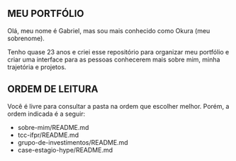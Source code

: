 ## MEU PORTFÓLIO 

Olá, meu nome é Gabriel, mas sou mais conhecido como Okura (meu sobrenome). 

Tenho quase 23 anos e criei esse repositório para organizar meu portfólio e criar uma interface para
as pessoas conhecerem mais sobre mim, minha trajetória e projetos.

## ORDEM DE LEITURA

Você é livre para consultar a pasta na ordem que escolher melhor. 
Porém, a ordem indicada é a seguir:

- sobre-mim/README.md
- tcc-ifpr/README.md
- grupo-de-investimentos/README.md
- case-estagio-hype/README.md

